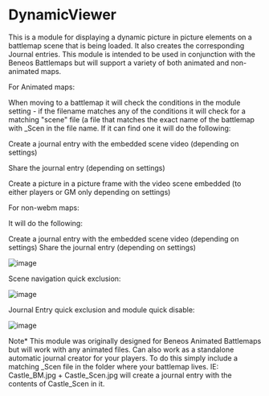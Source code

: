 # DynamicViewer

This is a module for displaying a dynamic picture in picture elements on a battlemap scene that is being loaded. It also creates the corresponding Journal entries. This module is intended to be used in conjunction with the Beneos Battlemaps but will support a variety of both animated and non-animated maps.


For Animated maps:

When moving to a battlemap it will check the conditions in the module setting - if the filename matches any of the conditions it will check for a matching "scene" file (a file that matches the exact name of the battlemap with _Scen in the file name. If it can find one it will do the following:

Create a journal entry with the embedded scene video (depending on settings)

Share the journal entry (depending on settings)

Create a picture in a picture frame with the video scene embedded (to either players or GM only depending on settings)

For non-webm maps:

It will do the following:

Create a journal entry with the embedded scene video (depending on settings)
Share the journal entry (depending on settings)

![image](https://user-images.githubusercontent.com/78631300/204563207-3d09e4f5-d0cd-427c-b6a2-2377e3b8331b.png)

Scene navigation quick exclusion:

![image](https://user-images.githubusercontent.com/78631300/193439504-28aece89-96eb-4f40-b1f6-267f711b9413.png)

Journal Entry quick exclusion and module quick disable:

![image](https://user-images.githubusercontent.com/78631300/204562728-804f6cfd-a583-41a3-b7df-f92f3beb4fa4.png)

Note* This module was originally designed for Beneos Animated Battlemaps but will work with any animated files. Can also work as a standalone automatic journal creator for your players. To do this simply include a matching _Scen file in the folder where your battlemap lives. IE: Castle_BM.jpg + Castle_Scen.jpg will create a journal entry with the contents of Castle_Scen in it.
